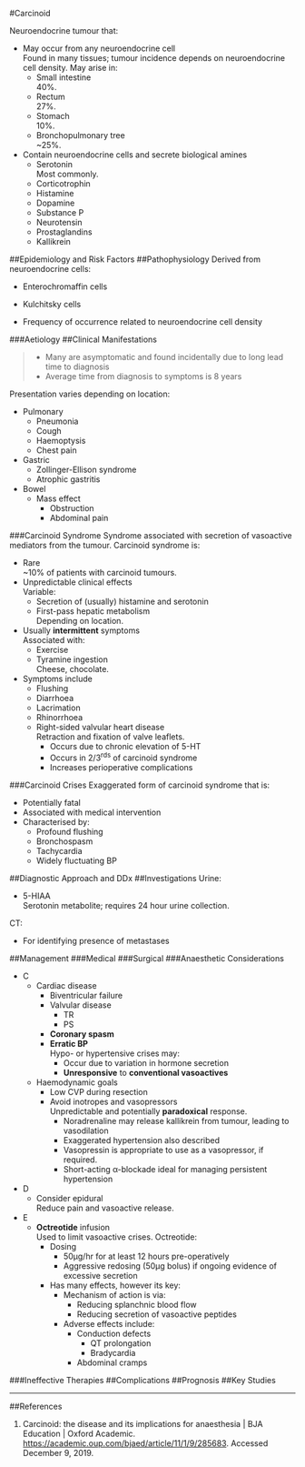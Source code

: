 #Carcinoid

Neuroendocrine tumour that:
* May occur from any neuroendocrine cell  
Found in many tissues; tumour incidence depends on neuroendocrine cell density. May arise in:
	* Small intestine  
	40%.
	* Rectum  
	27%.
	* Stomach  
	10%.
	* Bronchopulmonary tree  
	~25%.
* Contain neuroendocrine cells and secrete biological amines
	* Serotonin  
	Most commonly.
	* Corticotrophin
	* Histamine
	* Dopamine
	* Substance P
	* Neurotensin
	* Prostaglandins
	* Kallikrein

 

##Epidemiology and Risk Factors
##Pathophysiology
Derived from neuroendocrine cells:
* Enterochromaffin cells
* Kulchitsky cells

* Frequency of occurrence related to neuroendocrine cell density


###Aetiology
##Clinical Manifestations
>* Many are asymptomatic and found incidentally due to long lead time to diagnosis
>* Average time from diagnosis to symptoms is 8 years

Presentation varies depending on location:
* Pulmonary
	* Pneumonia
	* Cough
	* Haemoptysis
	* Chest pain
* Gastric
	* Zollinger-Ellison syndrome
	* Atrophic gastritis
* Bowel
	* Mass effect
		* Obstruction
		* Abdominal pain


###Carcinoid Syndrome
Syndrome associated with secretion of vasoactive mediators from the tumour. Carcinoid syndrome is:
* Rare  
~10% of patients with carcinoid tumours.
* Unpredictable clinical effects  
Variable:
	* Secretion of (usually) histamine and serotonin
	* First-pass hepatic metabolism  
	Depending on location.
* Usually **intermittent** symptoms  
Associated with:
	* Exercise
	* Tyramine ingestion  
	Cheese, chocolate.
* Symptoms include
	* Flushing
	* Diarrhoea
	* Lacrimation
	* Rhinorrhoea
	* Right-sided valvular heart disease  
	Retraction and fixation of valve leaflets.
		* Occurs due to chronic elevation of 5-HT
		* Occurs in 2/3<sup>rds</sup> of carcinoid syndrome
		* Increases perioperative complications


###Carcinoid Crises
Exaggerated form of carcinoid syndrome that is:
* Potentially fatal
* Associated with medical intervention
* Characterised by:
	* Profound flushing
	* Bronchospasm
	* Tachycardia
	* Widely fluctuating BP  



##Diagnostic Approach and DDx
##Investigations
Urine:
* 5-HIAA  
Serotonin metabolite; requires 24 hour urine collection.

CT:
* For identifying presence of metastases

##Management
###Medical
###Surgical
###Anaesthetic Considerations
* C
	* Cardiac disease
		* Biventricular failure  
		* Valvular disease
			* TR
			* PS
		* **Coronary spasm**
		* **Erratic BP**  
		Hypo- or hypertensive crises may:
			* Occur due to variation in hormone secretion
			* **Unresponsive** to **conventional vasoactives**
	* Haemodynamic goals
		* Low CVP during resection
		* Avoid inotropes and vasopressors  
		Unpredictable and potentially **paradoxical** response.
			* Noradrenaline may release kallikrein from tumour, leading to vasodilation
			* Exaggerated hypertension also described
			* Vasopressin is appropriate to use as a vasopressor, if required.
			* Short-acting α-blockade ideal for managing persistent hypertension
* D
	* Consider epidural  
	Reduce pain and vasoactive release.
* E
	* **Octreotide** infusion  
	Used to limit vasoactive crises. Octreotide:
		* Dosing
			* 50μg/hr for at least 12 hours pre-operatively
			* Aggressive redosing (50μg bolus) if ongoing evidence of excessive secretion
		* Has many effects, however its key:
			* Mechanism of action is via:
				* Reducing splanchnic blood flow
				* Reducing secretion of vasoactive peptides
			* Adverse effects include:
				* Conduction defects
					* QT prolongation
					* Bradycardia
				* Abdominal cramps


###Ineffective Therapies
##Complications
##Prognosis
##Key Studies

---
##References
1. Carcinoid: the disease and its implications for anaesthesia | BJA Education | Oxford Academic. https://academic.oup.com/bjaed/article/11/1/9/285683. Accessed December 9, 2019.
